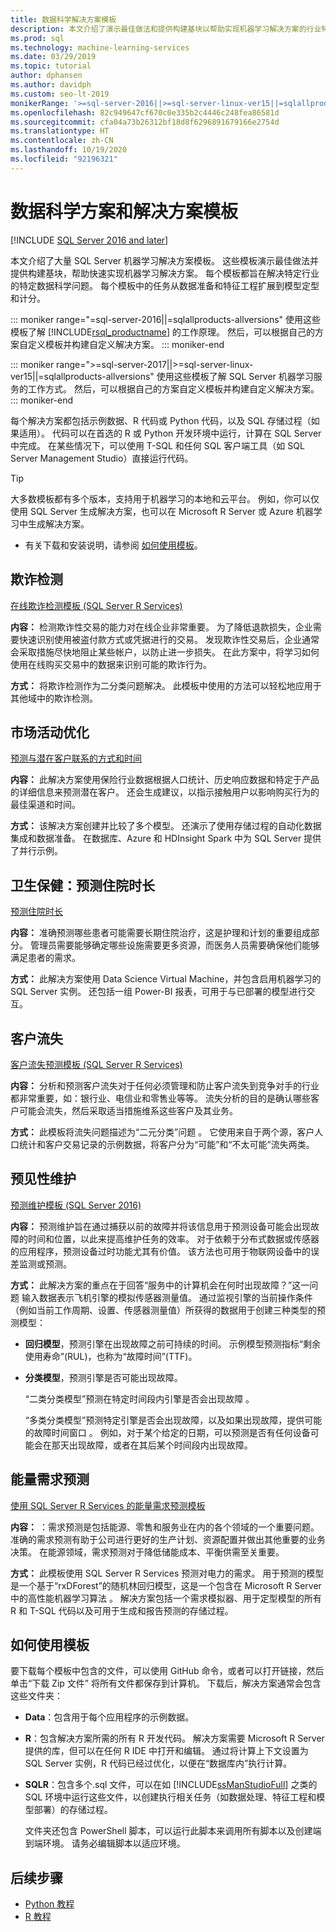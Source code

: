 ```yaml
---
title: 数据科学解决方案模板
description: 本文介绍了演示最佳做法和提供构建基块以帮助实现机器学习解决方案的行业特定的模板。
ms.prod: sql
ms.technology: machine-learning-services
ms.date: 03/29/2019
ms.topic: tutorial
author: dphansen
ms.author: davidph
ms.custom: seo-lt-2019
monikerRange: '>=sql-server-2016||>=sql-server-linux-ver15||=sqlallproducts-allversions'
ms.openlocfilehash: 82c949647cf670c0e335b2c4446c248fea86581d
ms.sourcegitcommit: cfa04a73b26312bf18d8f6296891679166e2754d
ms.translationtype: HT
ms.contentlocale: zh-CN
ms.lasthandoff: 10/19/2020
ms.locfileid: "92196321"
---
```

# <a name="data-science-scenarios-and-solution-templates"></a>数据科学方案和解决方案模板
[!INCLUDE [SQL Server 2016 and later](../../includes/applies-to-version/sqlserver2016.md)]

本文介绍了大量 SQL Server 机器学习解决方案模板。 这些模板演示最佳做法并提供构建基块，帮助快速实现机器学习解决方案。 每个模板都旨在解决特定行业的特定数据科学问题。
每个模板中的任务从数据准备和特征工程扩展到模型定型和计分。 

::: moniker range="=sql-server-2016||=sqlallproducts-allversions"
使用这些模板了解 [!INCLUDE[rsql_productname](../../includes/rsql-productname-md.md)] 的工作原理。 然后，可以根据自己的方案自定义模板并构建自定义解决方案。
::: moniker-end

::: moniker range=">=sql-server-2017||>=sql-server-linux-ver15||=sqlallproducts-allversions"
使用这些模板了解 SQL Server 机器学习服务的工作方式。 然后，可以根据自己的方案自定义模板并构建自定义解决方案。
::: moniker-end

每个解决方案都包括示例数据、R 代码或 Python 代码，以及 SQL 存储过程（如果适用）。 代码可以在首选的 R 或 Python 开发环境中运行，计算在 SQL Server 中完成。 在某些情况下，可以使用 T-SQL 和任何 SQL 客户端工具（如 SQL Server Management Studio）直接运行代码。

> [!TIP]
> 
> 大多数模板都有多个版本，支持用于机器学习的本地和云平台。 例如，你可以仅使用 SQL Server 生成解决方案，也可以在 Microsoft R Server 或 Azure 机器学习中生成解决方案。

+ 有关下载和安装说明，请参阅 [如何使用模板](#bkmk_HowTo)。

## <a name="fraud-detection"></a>欺诈检测

[在线欺诈检测模板 (SQL Server R Services)](https://github.com/Microsoft/r-server-fraud-detection)

**内容：** 检测欺诈性交易的能力对在线企业非常重要。 为了降低退款损失，企业需要快速识别使用被盗付款方式或凭据进行的交易。 发现欺诈性交易后，企业通常会采取措施尽快地阻止某些帐户，以防止进一步损失。 在此方案中，将学习如何使用在线购买交易中的数据来识别可能的欺诈行为。

**方式：** 将欺诈检测作为二分类问题解决。 此模板中使用的方法可以轻松地应用于其他域中的欺诈检测。


## <a name="campaign-optimization"></a>市场活动优化

[预测与潜在客户联系的方式和时间](https://microsoft.github.io/r-server-campaign-optimization/)

**内容：** 此解决方案使用保险行业数据根据人口统计、历史响应数据和特定于产品的详细信息来预测潜在客户。  还会生成建议，以指示接触用户以影响购买行为的最佳渠道和时间。

**方式：** 该解决方案创建并比较了多个模型。 还演示了使用存储过程的自动化数据集成和数据准备。 在数据库、Azure 和 HDInsight Spark 中为 SQL Server 提供了并行示例。 

## <a name="health-care-predict-length-of-stay-in-hospital"></a>卫生保健：预测住院时长 

[预测住院时长](https://gallery.cortanaintelligence.com/Solution/Predicting-Length-of-Stay-in-Hospitals-1)

**内容：** 准确预测哪些患者可能需要长期住院治疗，这是护理和计划的重要组成部分。 管理员需要能够确定哪些设施需要更多资源，而医务人员需要确保他们能够满足患者的需求。

**方式：** 此解决方案使用 Data Science Virtual Machine，并包含启用机器学习的 SQL Server 实例。 还包括一组 Power-BI 报表，可用于与已部署的模型进行交互。

## <a name="customer-churn"></a>客户流失

[客户流失预测模板 (SQL Server R Services)](https://github.com/Microsoft/SQL-Server-R-Services-Samples/blob/master/Churn/README.md)

**内容：** 分析和预测客户流失对于任何必须管理和防止客户流失到竞争对手的行业都非常重要，如：银行业、电信业和零售业等等。 流失分析的目的是确认哪些客户可能会流失，然后采取适当措施维系这些客户及其业务。

**方式：** 此模板将流失问题描述为“二元分类”问题  。 它使用来自于两个源，客户人口统计和客户交易记录的示例数据，将客户分为“可能”和“不太可能”流失两类。
  
## <a name="predictive-maintenance"></a>预见性维护

[预测维护模板 (SQL Server 2016)](https://github.com/Microsoft/SQL-Server-R-Services-Samples/blob/master/PredictiveMaintenance/README.md)

**内容：** 预测维护旨在通过捕获以前的故障并将该信息用于预测设备可能会出现故障的时间和位置，以此来提高维护任务的效率。 对于依赖于分布式数据或传感器的应用程序，预测设备过时功能尤其有价值。 该方法也可用于物联网设备中的误差监测或预测。

**方式：** 此解决方案的重点在于回答“服务中的计算机会在何时出现故障？”这一问题 输入数据表示飞机引擎的模拟传感器测量值。 通过监视引擎的当前操作条件（例如当前工作周期、设置、传感器测量值）所获得的数据用于创建三种类型的预测模型：

-   **回归模型**，预测引擎在出现故障之前可持续的时间。 示例模型预测指标“剩余使用寿命”(RUL)，也称为“故障时间”(TTF)。
  
-   **分类模型**，预测引擎是否可能出现故障。
  
    “二类分类模型”预测在特定时间段内引擎是否会出现故障  。

    “多类分类模型”预测特定引擎是否会出现故障，以及如果出现故障，提供可能的故障时间窗口  。 例如，对于某个给定的日期，可以预测是否有任何设备可能会在那天出现故障，或者在其后某个时间段内出现故障。

## <a name="energy-demand-forecasting"></a>能量需求预测

[使用 SQL Server R Services 的能量需求预测模板](https://gallery.cortanaintelligence.com/Tutorial/Energy-Demand-Forecast-Template-with-SQL-Server-R-Services-1)

**内容：** ：需求预测是包括能源、零售和服务业在内的各个领域的一个重要问题。 准确的需求预测有助于公司进行更好的生产计划、资源配置并做出其他重要的业务决策。 在能源领域，需求预测对于降低储能成本、平衡供需至关重要。

**方式：** 此模板使用 SQL Server R Services 预测对电力的需求。 用于预测的模型是一个基于“rxDForest”的随机林回归模型，这是一个包含在 Microsoft R Server 中的高性能机器学习算法  。 解决方案包括一个需求模拟器、用于定型模型的所有 R 和 T-SQL 代码以及可用于生成和报告预测的存储过程。 


## <a name="how-to-use-the-templates"></a><a name="bkmk_HowTo"></a>如何使用模板

要下载每个模板中包含的文件，可以使用 GitHub 命令，或者可以打开链接，然后单击“下载 Zip 文件”  将所有文件都保存到计算机。  下载后，解决方案通常会包含这些文件夹：
  
-   **Data**：包含用于每个应用程序的示例数据。
  
-   **R**：包含解决方案所需的所有 R 开发代码。 解决方案需要 Microsoft R Server 提供的库，但可以在任何 R IDE 中打开和编辑。 通过将计算上下文设置为 SQL Server 实例，R 代码已经过优化，以便在“数据库内”执行计算。
  
-   **SQLR**：包含多个.sql 文件，可以在如 [!INCLUDE[ssManStudioFull](../../includes/ssmanstudiofull-md.md)] 之类的 SQL 环境中运行这些文件，以创建执行相关任务（如数据处理、特征工程和模型部署）的存储过程。
  
    文件夹还包含 PowerShell 脚本，可以运行此脚本来调用所有脚本以及创建端到端环境。 请务必编辑脚本以适应环境。

## <a name="next-steps"></a>后续步骤

+ [Python 教程](./python-tutorials.md)
+ [R 教程](./r-tutorials.md)